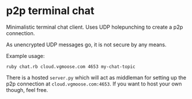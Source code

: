p2p terminal chat
=================

Minimalistic terminal chat client. Uses UDP holepunching to create a p2p connection.

As unencrypted UDP messages go, it is not secure by any means.

Example usage:
```
ruby chat.rb cloud.vgmoose.com 4653 my-chat-topic
```

There is a hosted `server.py` which will act as middleman for setting up the p2p connection at `cloud.vgmoose.com:4653`. If you want to host your own though, feel free.
